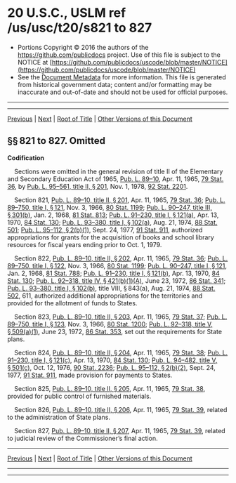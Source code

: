 ---
---

# 20 U.S.C., USLM ref /us/usc/t20/s821 to 827

* Portions Copyright © 2016 the authors of the https://github.com/publicdocs project.
  Use of this file is subject to the NOTICE at [https://github.com/publicdocs/uscode/blob/master/NOTICE](https://github.com/publicdocs/uscode/blob/master/NOTICE)
* See the [Document Metadata](././../../../../..//README.md) for more information.
  This file is generated from historical government data; content and/or formatting may be inaccurate and out-of-date and should not be used for official purposes.

----------
----------

[Previous](./../../../../..//us/usc/t20/ch24/schI/m__us_usc_t20_ch24_schI.md) | [Next](./../../../../..//us/usc/t20/ch24/schII/m__us_usc_t20_ch24_schII.md) | [Root of Title](./../../../../../) | [Other Versions of this Document](https://publicdocs.github.io/go/links?ns=uslm&ref=%2Fus%2Fusc%2Ft20%2Fs821+to+827)

## §§ 821 to 827. Omitted

 __Codification__ 

    Sections were omitted in the general revision of title II of the Elementary and Secondary Education Act of 1965, [Pub. L. 89–10][/us/pl/89/10], Apr. 11, 1965, [79 Stat. 36][/us/stat/79/36], by [Pub. L. 95–561, title II, § 201][/us/pl/95/561/s201], Nov. 1, 1978, [92 Stat. 2201][/us/stat/92/2201].

    Section 821, [Pub. L. 89–10, title II, § 201][/us/pl/89/10/s201], Apr. 11, 1965, [79 Stat. 36][/us/stat/79/36]; [Pub. L. 89–750, title I, § 121][/us/pl/89/750/s121], Nov. 3, 1966, [80 Stat. 1199][/us/stat/80/1199]; [Pub. L. 90–247, title III, § 301(b)][/us/pl/90/247/s301/b], Jan. 2, 1968, [81 Stat. 813][/us/stat/81/813]; [Pub. L. 91–230, title I, § 121(a)][/us/pl/91/230/s121/a], Apr. 13, 1970, [84 Stat. 130][/us/stat/84/130]; [Pub. L. 93–380, title I, § 102(a)][/us/pl/93/380/s102/a], Aug. 21, 1974, [88 Stat. 501][/us/stat/88/501]; [Pub. L. 95–112, § 2(b)(1)][/us/pl/95/112/s2/b/1], Sept. 24, 1977, [91 Stat. 911][/us/stat/91/911], authorized appropriations for grants for the acquisition of books and school library resources for fiscal years ending prior to Oct. 1, 1979.

    Section 822, [Pub. L. 89–10, title II, § 202][/us/pl/89/10/s202], Apr. 11, 1965, [79 Stat. 36][/us/stat/79/36]; [Pub. L. 89–750, title I, § 122][/us/pl/89/750/s122], Nov. 3, 1966, [80 Stat. 1199][/us/stat/80/1199]; [Pub. L. 90–247, title I, § 121][/us/pl/90/247/s121], Jan. 2, 1968, [81 Stat. 788][/us/stat/81/788]; [Pub. L. 91–230, title I, § 121(b)][/us/pl/91/230/s121/b], Apr. 13, 1970, [84 Stat. 130][/us/stat/84/130]; [Pub. L. 92–318, title IV, § 421(b)(1)(A)][/us/pl/92/318/s421/b/1/A], June 23, 1972, [86 Stat. 341][/us/stat/86/341]; [Pub. L. 93–380, title I, § 102(b)][/us/pl/93/380/s102/b], title VIII, § 843(a), Aug. 21, 1974, [88 Stat. 502][/us/stat/88/502], 611, authorized additional appropriations for the territories and provided for the allotment of funds to States.

    Section 823, [Pub. L. 89–10, title II, § 203][/us/pl/89/10/s203], Apr. 11, 1965, [79 Stat. 37][/us/stat/79/37]; [Pub. L. 89–750, title I, § 123][/us/pl/89/750/s123], Nov. 3, 1966, [80 Stat. 1200][/us/stat/80/1200]; [Pub. L. 92–318, title V, § 509(a)(1)][/us/pl/92/318/s509/a/1], June 23, 1972, [86 Stat. 353][/us/stat/86/353], set out the requirements for State plans.

    Section 824, [Pub. L. 89–10, title II, § 204][/us/pl/89/10/s204], Apr. 11, 1965, [79 Stat. 38][/us/stat/79/38]; [Pub. L. 91–230, title I, § 121(c)][/us/pl/91/230/s121/c], Apr. 13, 1970, [84 Stat. 130][/us/stat/84/130]; [Pub. L. 94–482, title V, § 501(c)][/us/pl/94/482/s501/c], Oct. 12, 1976, [90 Stat. 2236][/us/stat/90/2236]; [Pub. L. 95–112, § 2(b)(2)][/us/pl/95/112/s2/b/2], Sept. 24, 1977, [91 Stat. 911][/us/stat/91/911], made provision for payments to States.

    Section 825, [Pub. L. 89–10, title II, § 205][/us/pl/89/10/s205], Apr. 11, 1965, [79 Stat. 38][/us/stat/79/38], provided for public control of furnished materials.

    Section 826, [Pub. L. 89–10, title II, § 206][/us/pl/89/10/s206], Apr. 11, 1965, [79 Stat. 39][/us/stat/79/39], related to the administration of State plans.

    Section 827, [Pub. L. 89–10, title II, § 207][/us/pl/89/10/s207], Apr. 11, 1965, [79 Stat. 39][/us/stat/79/39], related to judicial review of the Commissioner’s final action.

----------

[Previous](./../../../../..//us/usc/t20/ch24/schI/m__us_usc_t20_ch24_schI.md) | [Next](./../../../../..//us/usc/t20/ch24/schII/m__us_usc_t20_ch24_schII.md) | [Root of Title](./../../../../../) | [Other Versions of this Document](https://publicdocs.github.io/go/links?ns=uslm&ref=%2Fus%2Fusc%2Ft20%2Fs821+to+827)

----------
----------

[/us/pl/89/10]: https://publicdocs.github.io/go/links?ns=uslm&ref=%2Fus%2Fpl%2F89%2F10
[/us/stat/79/36]: https://publicdocs.github.io/go/links?ns=uslm&ref=%2Fus%2Fstat%2F79%2F36
[/us/pl/95/561/s201]: https://publicdocs.github.io/go/links?ns=uslm&ref=%2Fus%2Fpl%2F95%2F561%2Fs201
[/us/stat/92/2201]: https://publicdocs.github.io/go/links?ns=uslm&ref=%2Fus%2Fstat%2F92%2F2201
[/us/pl/89/10/s201]: https://publicdocs.github.io/go/links?ns=uslm&ref=%2Fus%2Fpl%2F89%2F10%2Fs201
[/us/stat/79/36]: https://publicdocs.github.io/go/links?ns=uslm&ref=%2Fus%2Fstat%2F79%2F36
[/us/pl/89/750/s121]: https://publicdocs.github.io/go/links?ns=uslm&ref=%2Fus%2Fpl%2F89%2F750%2Fs121
[/us/stat/80/1199]: https://publicdocs.github.io/go/links?ns=uslm&ref=%2Fus%2Fstat%2F80%2F1199
[/us/pl/90/247/s301/b]: https://publicdocs.github.io/go/links?ns=uslm&ref=%2Fus%2Fpl%2F90%2F247%2Fs301%2Fb
[/us/stat/81/813]: https://publicdocs.github.io/go/links?ns=uslm&ref=%2Fus%2Fstat%2F81%2F813
[/us/pl/91/230/s121/a]: https://publicdocs.github.io/go/links?ns=uslm&ref=%2Fus%2Fpl%2F91%2F230%2Fs121%2Fa
[/us/stat/84/130]: https://publicdocs.github.io/go/links?ns=uslm&ref=%2Fus%2Fstat%2F84%2F130
[/us/pl/93/380/s102/a]: https://publicdocs.github.io/go/links?ns=uslm&ref=%2Fus%2Fpl%2F93%2F380%2Fs102%2Fa
[/us/stat/88/501]: https://publicdocs.github.io/go/links?ns=uslm&ref=%2Fus%2Fstat%2F88%2F501
[/us/pl/95/112/s2/b/1]: https://publicdocs.github.io/go/links?ns=uslm&ref=%2Fus%2Fpl%2F95%2F112%2Fs2%2Fb%2F1
[/us/stat/91/911]: https://publicdocs.github.io/go/links?ns=uslm&ref=%2Fus%2Fstat%2F91%2F911
[/us/pl/89/10/s202]: https://publicdocs.github.io/go/links?ns=uslm&ref=%2Fus%2Fpl%2F89%2F10%2Fs202
[/us/stat/79/36]: https://publicdocs.github.io/go/links?ns=uslm&ref=%2Fus%2Fstat%2F79%2F36
[/us/pl/89/750/s122]: https://publicdocs.github.io/go/links?ns=uslm&ref=%2Fus%2Fpl%2F89%2F750%2Fs122
[/us/stat/80/1199]: https://publicdocs.github.io/go/links?ns=uslm&ref=%2Fus%2Fstat%2F80%2F1199
[/us/pl/90/247/s121]: https://publicdocs.github.io/go/links?ns=uslm&ref=%2Fus%2Fpl%2F90%2F247%2Fs121
[/us/stat/81/788]: https://publicdocs.github.io/go/links?ns=uslm&ref=%2Fus%2Fstat%2F81%2F788
[/us/pl/91/230/s121/b]: https://publicdocs.github.io/go/links?ns=uslm&ref=%2Fus%2Fpl%2F91%2F230%2Fs121%2Fb
[/us/stat/84/130]: https://publicdocs.github.io/go/links?ns=uslm&ref=%2Fus%2Fstat%2F84%2F130
[/us/pl/92/318/s421/b/1/A]: https://publicdocs.github.io/go/links?ns=uslm&ref=%2Fus%2Fpl%2F92%2F318%2Fs421%2Fb%2F1%2FA
[/us/stat/86/341]: https://publicdocs.github.io/go/links?ns=uslm&ref=%2Fus%2Fstat%2F86%2F341
[/us/pl/93/380/s102/b]: https://publicdocs.github.io/go/links?ns=uslm&ref=%2Fus%2Fpl%2F93%2F380%2Fs102%2Fb
[/us/stat/88/502]: https://publicdocs.github.io/go/links?ns=uslm&ref=%2Fus%2Fstat%2F88%2F502
[/us/pl/89/10/s203]: https://publicdocs.github.io/go/links?ns=uslm&ref=%2Fus%2Fpl%2F89%2F10%2Fs203
[/us/stat/79/37]: https://publicdocs.github.io/go/links?ns=uslm&ref=%2Fus%2Fstat%2F79%2F37
[/us/pl/89/750/s123]: https://publicdocs.github.io/go/links?ns=uslm&ref=%2Fus%2Fpl%2F89%2F750%2Fs123
[/us/stat/80/1200]: https://publicdocs.github.io/go/links?ns=uslm&ref=%2Fus%2Fstat%2F80%2F1200
[/us/pl/92/318/s509/a/1]: https://publicdocs.github.io/go/links?ns=uslm&ref=%2Fus%2Fpl%2F92%2F318%2Fs509%2Fa%2F1
[/us/stat/86/353]: https://publicdocs.github.io/go/links?ns=uslm&ref=%2Fus%2Fstat%2F86%2F353
[/us/pl/89/10/s204]: https://publicdocs.github.io/go/links?ns=uslm&ref=%2Fus%2Fpl%2F89%2F10%2Fs204
[/us/stat/79/38]: https://publicdocs.github.io/go/links?ns=uslm&ref=%2Fus%2Fstat%2F79%2F38
[/us/pl/91/230/s121/c]: https://publicdocs.github.io/go/links?ns=uslm&ref=%2Fus%2Fpl%2F91%2F230%2Fs121%2Fc
[/us/stat/84/130]: https://publicdocs.github.io/go/links?ns=uslm&ref=%2Fus%2Fstat%2F84%2F130
[/us/pl/94/482/s501/c]: https://publicdocs.github.io/go/links?ns=uslm&ref=%2Fus%2Fpl%2F94%2F482%2Fs501%2Fc
[/us/stat/90/2236]: https://publicdocs.github.io/go/links?ns=uslm&ref=%2Fus%2Fstat%2F90%2F2236
[/us/pl/95/112/s2/b/2]: https://publicdocs.github.io/go/links?ns=uslm&ref=%2Fus%2Fpl%2F95%2F112%2Fs2%2Fb%2F2
[/us/stat/91/911]: https://publicdocs.github.io/go/links?ns=uslm&ref=%2Fus%2Fstat%2F91%2F911
[/us/pl/89/10/s205]: https://publicdocs.github.io/go/links?ns=uslm&ref=%2Fus%2Fpl%2F89%2F10%2Fs205
[/us/stat/79/38]: https://publicdocs.github.io/go/links?ns=uslm&ref=%2Fus%2Fstat%2F79%2F38
[/us/pl/89/10/s206]: https://publicdocs.github.io/go/links?ns=uslm&ref=%2Fus%2Fpl%2F89%2F10%2Fs206
[/us/stat/79/39]: https://publicdocs.github.io/go/links?ns=uslm&ref=%2Fus%2Fstat%2F79%2F39
[/us/pl/89/10/s207]: https://publicdocs.github.io/go/links?ns=uslm&ref=%2Fus%2Fpl%2F89%2F10%2Fs207
[/us/stat/79/39]: https://publicdocs.github.io/go/links?ns=uslm&ref=%2Fus%2Fstat%2F79%2F39


